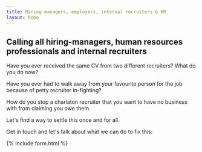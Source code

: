 ```yaml
---
title: Hiring managers, employers, internal recruiters & HR
layout: home
---
```


## Calling all hiring-managers, human resources professionals and internal recruiters

Have you ever received the same CV from two different recruiters? What do you do now?

Have you ever had to walk away from your favourite person for the job because of petty recruiter in-fighting?

How do you stop a charlaton recruiter that you want to have no business with from claiming you owe them.

Let's find a way to settle this once and for all.

Get in touch and let's talk about what we can do to fix this:

{% include form.html %}
